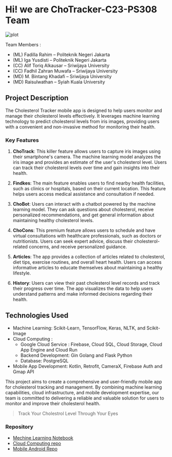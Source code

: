 # Hi! we are ChoTracker-C23-PS308 Team

![plot](https://storage.googleapis.com/dev-chotracker-image/chotracker.png)

Team Members : 
- (ML) Fadilla Rahim – Politeknik Negeri Jakarta 
- (ML) Iga Yusdisti – Politeknik Negeri Jakarta
- (CC) Alif Toriq Alkausar – Sriwijaya University 
- (CC) Fadhil Zahran Muwafa – Sriwijaya University 
- (MD) M. Bintang Khadafi – Sriwijaya University
- (MD) Raisulwathan – Syiah Kuala University 

## Project Description

The Cholesterol Tracker mobile app is designed to help users monitor and manage their cholesterol levels effectively. It leverages machine learning technology to predict cholesterol levels from iris images, providing users with a convenient and non-invasive method for monitoring their health.

### Key Features

1. **ChoTrack**: This killer feature allows users to capture iris images using their smartphone's camera. The machine learning model analyzes the iris image and provides an estimate of the user's cholesterol level. Users can track their cholesterol levels over time and gain insights into their health.

2. **Findkes**: The main feature enables users to find nearby health facilities, such as clinics or hospitals, based on their current location. This feature helps users access medical assistance and consultation if needed.

3. **ChoBot**: Users can interact with a chatbot powered by the machine learning model. They can ask questions about cholesterol, receive personalized recommendations, and get general information about maintaining healthy cholesterol levels.

4. **ChoCons**: This premium feature allows users to schedule and have virtual consultations with healthcare professionals, such as doctors or nutritionists. Users can seek expert advice, discuss their cholesterol-related concerns, and receive personalized guidance.

5. **Articles**: The app provides a collection of articles related to cholesterol, diet tips, exercise routines, and overall heart health. Users can access informative articles to educate themselves about maintaining a healthy lifestyle.

6. **History**: Users can view their past cholesterol level records and track their progress over time. The app visualizes the data to help users understand patterns and make informed decisions regarding their health.


## Technologies Used
- Machine Learning: Scikit-Learn, TensorFlow, Keras, NLTK, and Scikit-Image
- Cloud Computing :
  - Google Cloud Service : Firebase, Cloud SQL, Cloud Storage, Cloud App Engine and Cloud Run
  - Backend Development: Gin Golang and Flask Python
  - Database: PostgreSQL
- Mobile App Development: Kotlin, Retrofit, CameraX, Firebase Auth and Gmap API

This project aims to create a comprehensive and user-friendly mobile app for cholesterol tracking and management. By combining machine learning capabilities, cloud infrastructure, and mobile development expertise, our team is committed to delivering a reliable and valuable solution for users to monitor and improve their cholesterol health.

> Track Your Cholestrol Level Through Your Eyes

### Repository 
- [Mechine Learning Notebook](https://github.com/ChoTracker-C23-PS308/ChoTracker-ML)
- [Cloud Computing repo](https://github.com/ChoTracker-C23-PS308/ChoTracker-CC)
- [Mobile Android Repo](https://github.com/ChoTracker-C23-PS308/ChoTracker-MD)

